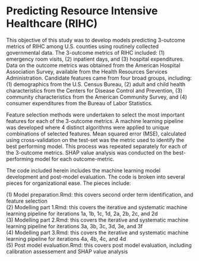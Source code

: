 # Predicting Resource Intensive Healthcare (RIHC)

This objective of this study was to develop models predicting 3-outcome metrics of RIHC among U.S. counties using routinely collected governmental data. The 3-outcome metrics of RIHC included: (1) emergency room visits, (2) inpatient days, and (3) hospital expenditures. Data on the outcome metrics was obtained from the American Hospital Association Survey, available from the Health Resources Services Administration. Candidate features came from four broad groups, including: (1) demographics from the U.S. Census Bureau, (2) adult and child health characteristics from the Centers for Disease Control and Prevention, (3) community characteristics from the American Community Survey, and (4) consumer expenditures from the Bureau of Labor Statistics. 

Feature selection methods were undertaken to select the most important features for each of the 3-outcome metrics. A machine learning pipeline was developed where 4 distinct algorithms were applied to unique combinations of selected features. Mean squared error (MSE), calculated using cross-validation on the test-set was the metric used to identify the best performing model. This process was repeated separately for each of the 3-outcome metrics. SHAP value analysis was conducted on the best-performing model for each outcome-metric. 

The code included herein includes the machine learning model development and post-model evaluation. The code is broken into several pieces for organizational ease. The pieces include:<br/>

(1) Model preparation.Rmd: this covers second order term identification, and feature selection <br/>
(2) Modelling part 1.Rmd: this covers the iterative and systematic machine learning pipeline for iterations 1a, 1b, 1c, 1d, 2a, 2b, 2c, and 2d <br/>
(3) Modelling part 2.Rmd: this covers the iterative and systematic machine learning pipeline for iterations 3a, 3b, 3c, 3d, 3e, and 3f <br/>
(4) Modelling part 3.Rmd: this covers the iterative and systematic machine learning pipeline for iterations 4a, 4b, 4c, and 4d <br/>
(5) Post model evaluation.Rmd: this covers post model evaluation, including calibration assessement and SHAP value analysis <br/>
